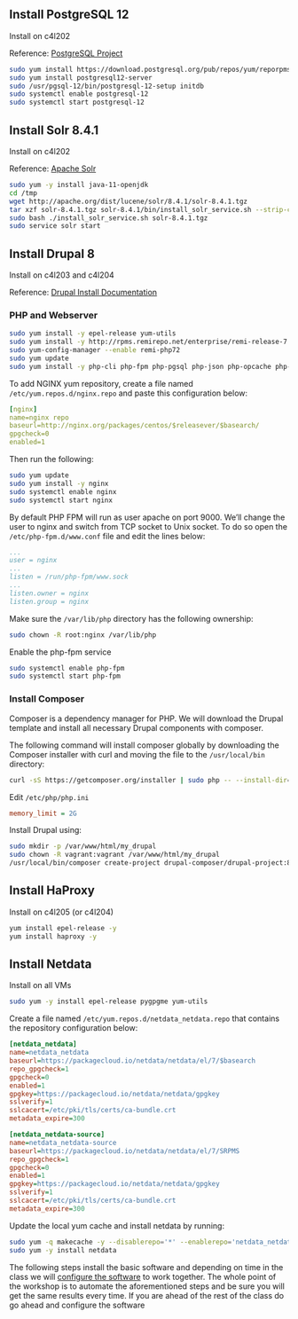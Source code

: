 ## Install PostgreSQL 12 

Install on c4l202

Reference: [PostgreSQL Project](https://www.postgresql.org/download/linux/redhat/)

```bash
sudo yum install https://download.postgresql.org/pub/repos/yum/reporpms/EL-7-x86_64/pgdg-redhat-repo-latest.noarch.rpm
sudo yum install postgresql12-server
sudo /usr/pgsql-12/bin/postgresql-12-setup initdb
sudo systemctl enable postgresql-12
sudo systemctl start postgresql-12
```

## Install Solr 8.4.1

Install on c4l202

Reference: [Apache Solr](https://lucene.apache.org/solr/guide/8_4/installing-solr.html)

```bash
sudo yum -y install java-11-openjdk
cd /tmp
wget http://apache.org/dist/lucene/solr/8.4.1/solr-8.4.1.tgz
tar xzf solr-8.4.1.tgz solr-8.4.1/bin/install_solr_service.sh --strip-components=2
sudo bash ./install_solr_service.sh solr-8.4.1.tgz
sudo service solr start
```

## Install Drupal 8

Install on c4l203 and c4l204

Reference: [Drupal Install Documentation](https://www.drupal.org/docs/8/install)

### PHP and Webserver

```bash
sudo yum install -y epel-release yum-utils
sudo yum install -y http://rpms.remirepo.net/enterprise/remi-release-7.rpm
sudo yum-config-manager --enable remi-php72
sudo yum update
sudo yum install -y php-cli php-fpm php-pgsql php-json php-opcache php-mbstring php-xml php-gd php-curl php-zip git unzip
```

To add NGINX yum repository, create a file named `/etc/yum.repos.d/nginx.repo` and paste this configuration below:

```yaml
[nginx]
name=nginx repo
baseurl=http://nginx.org/packages/centos/$releasever/$basearch/
gpgcheck=0
enabled=1
```

Then run the following:

```bash
sudo yum update
sudo yum install -y nginx
sudo systemctl enable nginx
sudo systemctl start nginx
```

By default PHP FPM will run as user apache on port 9000. We’ll change the user to nginx and switch from TCP socket to Unix socket. To do so open the `/etc/php-fpm.d/www.conf` file and edit the lines below:

```yaml
...
user = nginx
...
listen = /run/php-fpm/www.sock
...
listen.owner = nginx
listen.group = nginx
```

Make sure the `/var/lib/php` directory has the following ownership:

```bash
sudo chown -R root:nginx /var/lib/php
```

Enable the php-fpm service

```bash
sudo systemctl enable php-fpm
sudo systemctl start php-fpm
```

### Install Composer

Composer is a dependency manager for PHP. We will download the Drupal template and install all necessary Drupal components with composer.

The following command will install composer globally by downloading the Composer installer with curl and moving the file to the `/usr/local/bin` directory:

```bash
curl -sS https://getcomposer.org/installer | sudo php -- --install-dir=/usr/local/bin --filename=composer
```

Edit `/etc/php/php.ini`

```ini
memory_limit = 2G
```

Install Drupal using:

```bash
sudo mkdir -p /var/www/html/my_drupal
sudo chown -R vagrant:vagrant /var/www/html/my_drupal
/usr/local/bin/composer create-project drupal-composer/drupal-project:8.x-dev /var/www/my_drupal --no-interaction
```

## Install HaProxy

Install on c4l205 (or c4l204)

```bash
yum install epel-release -y
yum install haproxy -y
```

## Install Netdata

Install on all VMs

```bash
sudo yum -y install epel-release pygpgme yum-utils
```

Create a file named `/etc/yum.repos.d/netdata_netdata.repo` that contains the repository configuration below:

```ini
[netdata_netdata]
name=netdata_netdata
baseurl=https://packagecloud.io/netdata/netdata/el/7/$basearch
repo_gpgcheck=1
gpgcheck=0
enabled=1
gpgkey=https://packagecloud.io/netdata/netdata/gpgkey
sslverify=1
sslcacert=/etc/pki/tls/certs/ca-bundle.crt
metadata_expire=300

[netdata_netdata-source]
name=netdata_netdata-source
baseurl=https://packagecloud.io/netdata/netdata/el/7/SRPMS
repo_gpgcheck=1
gpgcheck=0
enabled=1
gpgkey=https://packagecloud.io/netdata/netdata/gpgkey
sslverify=1
sslcacert=/etc/pki/tls/certs/ca-bundle.crt
metadata_expire=300
```

Update the local yum cache and install netdata by running:

```bash
sudo yum -q makecache -y --disablerepo='*' --enablerepo='netdata_netdata'
sudo yum -y install netdata
```


The following steps install the basic software and depending on time in the class we will [configure the software](manual_centos_configure.md) to work together. The whole point of the workshop is to automate the aforementioned steps and be sure you will get the same results every time. If you are ahead of the rest of the class do go ahead and configure the software
